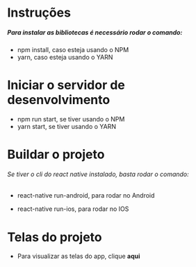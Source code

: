 # Instruções

##### Para instalar as bibliotecas é necessário rodar o comando:

- npm install, caso esteja usando o NPM
- yarn, caso esteja usando o YARN

# Iniciar o servidor de desenvolvimento

- npm run start, se tiver usando o NPM
- yarn start, se tiver usando o YARN

# Buildar o projeto

###### Se tiver o cli do react native instalado, basta rodar o comando:

- react-native run-android, para rodar no Android

- react-native run-ios, para rodar no IOS

# Telas do projeto

- Para visualizar as telas do app, clique <strong>aqui <a href="https://github.com/DataLab-IFPB/IncendioFlorestal-Mobile/blob/feature/previsao_do_tempo/screens/READM.md" target="_blank"> </strong>
